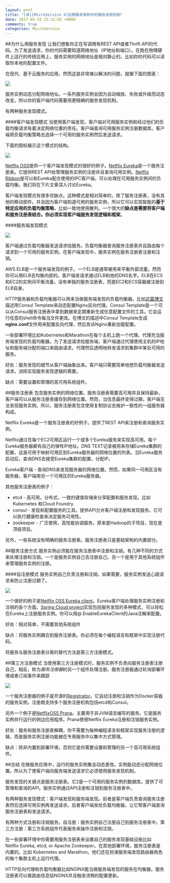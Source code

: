 ```yaml
---
layout: post
title: "[译][MicroService 4]在微服务架构中的服务发现机制"
date: 2017-05-15 23:11:02 +0800
comments: true
categories: MicroService
---
```


<!--more-->

##为什么用服务发现
让我们想象你正在写调用有REST API或者Thrift API的代码。为了发送请求，你的代码需要知道网络地址（IP地址和端口）。在跑在物理硬件上运行的传统应用上，服务实例的网络地址是相对静止的。比如你的代码可以读取你本地的配置文件。

在现代、基于云服务的应用，然而这是非常难以解决的问题，就像下面的图表：

![](https://cdn-1.wp.nginx.com/wp-content/uploads/2016/04/Richardson-microservices-part4-1_difficult-service-discovery.png)

服务实例动态分配网络地址。一系列服务实例会因为自动缩放、失败或升级而动态改变。所以你的客户端代码需要用更精确的服务发现机制。

有两种服务发现模式。

####客户端发现模式
当使用客户端发现，客户端对可用服务实例和经过他们的负载均衡请求有着决定网络位置的责任。客户端查询可用服务实例注册数据库。客户端用负载均衡策略去选择一个可用的服务实例然后发送请求。

下面的图标展示这个模式的结构。

![](https://cdn-1.wp.nginx.com/wp-content/uploads/2016/04/Richardson-microservices-part4-2_client-side-pattern.png)

[Netflix OSS](https://netflix.github.io/)提供一个客户端发现模式的很好的例子。[Netflix Eureka](https://github.com/Netflix/eureka)是一个服务注册表。它提供REST API给管理服务实例的注册并且查询可用实例。[Netflix Ribbon](https://github.com/Netflix/ribbon)是可以和Eureka配合使用的IPC客户端，可以处理在可用服务实例间的负载均衡。我们将在下片文章深入讨论Eureka。

客户端发现模式有很多优缺点。这种模式是相对简单的，除了服务注册表，没有其他的移动部件。并且因为客户端知道可用的服务实例，所以它可以实现智能的**基于特定应用的负载均衡策略**，比如一致地使用散列。一个很大的**缺点是需要将客户端和服务注册表结合。你必须实现客户端服务发现逻辑和框架**。

####服务端发现模式

![](https://cdn-1.wp.nginx.com/wp-content/uploads/2016/04/Richardson-microservices-part4-3_server-side-pattern.png)

客户端通过负载均衡器发送请求给服务。负载均衡器查询服务注册表并且路由每个请求到一个可用的服务实例。在客户端发现中，服务实例在服务注册表注册和注销。

AWS ELB是一个服务端发现的例子。一个ELB是通常被用来平衡外部流量。然而你可以用ELB去均衡内部的。客户端发请求通过ELB和他的DNS名字。ELB在ECS和EC2的实例间平衡流量。没有单独的服务注册表，而是EC2和ECS容器被注册到ELB自身。

HTTP服务器和负载均衡器可以用来当做服务端发现的负载均衡器。比如[这篇博文](https://www.airpair.com/scalable-architecture-with-docker-consul-and-nginx)描述用Consul Template来动态配置Nginx反向代理。Consul Template是一个可以从Consul服务注册表中拿到数据来定期重新生成任意配置文件的工具。它会运行任意的shell命令每当文件更改。在博文的描述中Consul Template生成**nginx.conf**文件用来配置反向代理，然后告诉Nginx重新加载配置。

一些部署环境比如Kubernetes和Marathon在每个主机上跑一个代理。代理充当服务端发现的负载均衡器。为了发送请求给服务端，客户端通过代理使用主机的IP地址和服务端分配的端口来路由请求。代理然后透明地转发请求到集群中某处可用的服务。

好处：服务发现的细节从客户端抽象出来。客户端只需要简单地想负载均衡器发送请求。消除实现服务发现逻辑的需要。

缺点：需要设置和管理的高可用系统组件。

##服务注册表
包含服务实例的网络位置。服务注册表需要高可用并且保持最新。客户端可以从服务注册表缓存到网络位置。然而，当信息最终变得过期，客户端无法发现服务实例。所以，服务注册表包含使用复制协议去维护一致性的一组服务器构成。

Netflix Eureka是一个服务注册表的好例子。提供了REST API来注册和查询服务实例。

Netflix通过在每个EC2可用区运行一个或多个Eureka服务来实现高可用。每个Eureka服务器都有自己的弹性IP地址。DNS TEXT记录被用来存储Eureka集群的配置，这是可用于映射可用区到Eureka服务器的网络位置的列表。当Eureka服务启动后，查询DNS去接受Eureka集群的配置，分配IP。

Eureka客户端 - 查询DNS来发现服务器的网络位置。然而，如果同一可用区没有服务器，客户端用另一个可用区的Eureka服务器。

其他服务注册表的例子：

* etcd - 高可用，分布式，一致的键值存储来分享配置和服务发现。比如Kubernetes 和Cloud Foundry.
* consul - 发现和配置服务的工具。提供API允许客户端注册和发现服务。它可以执行健康检查来决定服务可用性。
* zookeeper - 广泛使用，高性能协调服务。原来是Hadoop的子项目，现在是顶级项目。

另外，一些系统没有明确的服务注册表。服务注册表只是基础架构的内置部分。

##服务注册方式
服务实例必须能在服务注册表中注册和注销。有几种不同的方式来处理注册和注销。一个是服务实例自己去注册自己。另一个是用于其他系统组件来管理服务实例的注册。

####自注册模式
服务实例自己负责注册和注销。如果需要，服务实例发送心跳请求来防止注册过期了。

![](https://cdn-1.wp.nginx.com/wp-content/uploads/2016/04/Richardson-microservices-part4-4_self-registration-pattern.png)

一个很好的例子是[Netflix OSS Eureka client](https://github.com/Netflix/eureka)。Eureka客户端处理服务实例注册和注销的各个方面。[Spring Cloud project](http://projects.spring.io/spring-cloud/)实现包括服务发现的多种模式，可以轻松在Eureka上注册服务实例。你可以用@ EnableEurekaClient的Java注解来配置。

好处：相对简单，不需要其他系统组件

缺点：将服务实例耦合到服务注册表。你必须在每个编程语言和框架中实现注册代码。

将服务与服务注册表分离的替代方法是第三方注册模式。

##第三方注册模式
当使用第三方注册模式时，服务实例不负责向服务注册表注册自己。相反，称为*服务注册器*的另一个组件处理注册。服务注册器通过轮询部署环境或者订阅事件来跟踪

![](https://cdn-1.wp.nginx.com/wp-content/uploads/2016/04/Richardson-microservices-part4-5_third-party-pattern.png)

一个服务注册器的例子是开源的[Registrator](https://github.com/gliderlabs/registrator)。它自动注册和注销作为Docker容器的服务实例。注册商支持多个服务注册机构包括etcd和Consul。

另外一个例子是[NetflixOSS Prana](https://github.com/netflix/Prana)。主要用于非JVM语言编写的服务。它是服务实例并行运行的侧边应用程序。Prana使用Netflix Eureka注册和注销服务实例。

好处：服务和服务注册表解耦，你不需要为每种编程语言和框架实现服务注册的逻辑，而是服务实例注册功能被在专用服务中以集中方式管理。

缺点：除非内置到部署环境，否则它是你需要设置和管理的另一个高可用系统组件。

##总结
在微服务应用中，运行的服务实例集会动态更改。实例能动态分配网络位置。所以为了使客户端向服务端发送请求它必须使用服务发现机制。

服务发现的关键点是服务注册表。它2是一个可用的服务实例的数据库。提供了可管理和查询的API。服务实例通过API注册和注销到服务注册表中。

有两种服务发现模式：客户端发现和服务端发现。前者是客户端负责查询服务注册表然后选择可用实例再发送请求。后者客户端发给负载均衡器，让它帮客户端查询服务注册表和发送请求。

有两种方式注册和注销服务。自注册：服务实例自己注册自己到服务注册表中。第三方注册：第三方系统组件代表服务来操作注册和注销。

在一些部署环境中你需要用服务注册表来设置自己的服务发现基础设施比如 Netflix Eureka, etcd, or Apache Zookeeper。在其他部署环境，服务注册表是内置的。比如 Kubernetes and Marathon。他们还在扮演服务端发现路由器角色的每个集群主机上运行代理。

HTTP反向代理和负载均衡器比如NGINX能当做服务端发现的服务在均衡器。服务注册表可以推路由信息给NGINX并且触发流畅的配置更新。